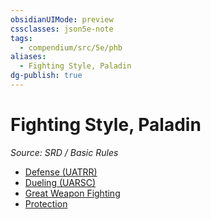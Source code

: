 ```yaml
---
obsidianUIMode: preview
cssclasses: json5e-note
tags:
  - compendium/src/5e/phb
aliases:
  - Fighting Style, Paladin
dg-publish: true
---
```

# Fighting Style, Paladin
*Source: SRD / Basic Rules* 

- [Defense (UATRR)](compendium/optional-features/defense.md)
- [Dueling (UARSC)](compendium/optional-features/dueling.md)
- [Great Weapon Fighting](compendium/optional-features/great-weapon-fighting.md)
- [Protection](compendium/optional-features/protection.md)